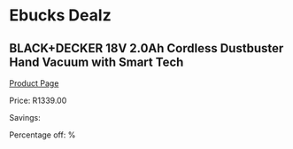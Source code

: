 
# Ebucks Dealz
## BLACK+DECKER 18V 2.0Ah Cordless Dustbuster Hand Vacuum with Smart Tech
[Product Page](https://www.ebucks.com/web/shop/productSelected.do?prodId=1010941965&catId=998409624)

Price: R1339.00

Savings: 

Percentage off: %
	